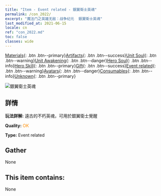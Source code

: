 ```yaml
---
title: "Item - Event related - 銀翼衛士英魂"
permalink: /con_2022/
excerpt: "魔法门之英雄无敌：战争纪元  銀翼衛士英魂"
last_modified_at: 2021-06-15
locale: cn
ref: "con_2022.md"
toc: false
classes: wide
---
```

 [Materials](/ItemsCN/){: .btn .btn--primary}[Artifacts](/ItemsCN/Artifacts/){: .btn .btn--success}[Unit Soul](/ItemsCN/UnitSoul/){: .btn .btn--warning}[Unit Awakening](/ItemsCN/UnitAwakening/){: .btn .btn--danger}[Hero Soul](/ItemsCN/HeroSoul/){: .btn .btn--info}[Hero Skill](/ItemsCN/HeroSkill/){: .btn .btn--primary}[Gift](/ItemsCN/Gift/){: .btn .btn--success}[Event related](/ItemsCN/Events/){: .btn .btn--warning}[Avatars](/ItemsCN/Avatars/){: .btn .btn--danger}[Consumables](/ItemsCN/Consumables/){: .btn .btn--info}[Unknown](/ItemsCN/Unknown/){: .btn .btn--primary}

 ![銀翼衛士英魂](/images/t/juexing_204.png)

## 詳情
 **玩法詳解:** 遠古的不朽英魂，可用於銀翼衛士覺醒

 **Quality:** <span style="color: #FF8C00">OK</span>

 **Type:** Event related

## Gather

  None

## This item contains:

  None

